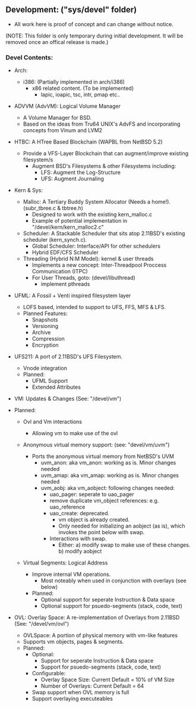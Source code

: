 ## Development: ("sys/devel" folder)
- All work here is proof of concept and can change without notice.

(NOTE: This folder is only temporary during initial development. It will be removed once
an offical release is made.)

### Devel Contents:
- Arch:
	- i386: (Partially implemented in arch/i386)
		- x86 related content. (To be implemented)
			- lapic, ioapic, tsc, intr, pmap etc..
			
- ADVVM (AdvVM): Logical Volume Manager
	- A Volume Manager for BSD.
	- Based on the ideas from Tru64 UNIX's AdvFS and incorporating concepts from Vinum and LVM2
				
- HTBC: A HTree Based Blockchain (WAPBL from NetBSD 5.2)
	- Provide a VFS-Layer Blockchain that can augment/improve existing filesystem/s
		- Augment BSD's Filesystems & other Filesystems including:
			- LFS: Augment the Log-Structure
			- UFS: Augment Journaling
			
- Kern & Sys:
	- Malloc: A Tertiary Buddy System Allocator (Needs a home!). (subr_tbree.c & tbtree.h)
		- Designed to work with the existing kern_malloc.c
		- Example of potential implementation in "/devel/kern/kern_malloc2.c"
	- Scheduler: A Stackable Scheduler that sits atop 2.11BSD's existing scheduler (kern_synch.c).
		- Global Scheduler: Interface/API for other schedulers
		- Hybrid EDF/CFS Scheduler
	- Threading (Hybrid N:M Model): kernel & user threads
		- Implements a new concept: Inter-Threadpool Proccess Communication (ITPC)
		- For User Threads, goto: (devel/libuthread)
			- implement pthreads

- UFML: A Fossil + Venti inspired filesystem layer 
	- LOFS based, intended to support to UFS, FFS, MFS & LFS.
  	- Planned Features:
  		- Snapshots
  		- Versioning
  		- Archive
  		- Compression
  		- Encryption

- UFS211: A port of 2.11BSD's UFS Filesystem.
	- Vnode integration
	- Planned:
		- UFML Support
		- Extended Attributes

- VM: Updates & Changes (See: "/devel/vm")
- Planned:
	- Ovl and Vm interactions
		- Allowing vm to make use of the ovl
	- Anonymous virtual memory support: (see: "devel/vm/uvm")
		- Ports the anonymous virtual memory from NetBSD's UVM 
			- uvm_anon: aka vm_anon: working as is. Minor changes needed
			- uvm_amap: aka vm_amap: working as is. Minor changes needed
			- uvm_aobj: aka vm_aobject: following changes needed:
				- uao_pager: seperate to uao_pager
				- remove duplicate vm_object references: e.g. uao_reference
				- uao_create: deprecated.
					- vm object is already created.  
					- Only needed for initializing an aobject (as is), which invokes the point below with swap. 
				- Interactions with swap.
					- Either:
						 a) modify swap to make use of these changes. 
						 b) modify aobject
						 
	- Virtual Segments: Logical Address
		- Improve internal VM operations.
			- Most noteably when used in conjunction with overlays (see below)
		- Planned:
			- Optional support for seperate Instruction & Data space
			- Optional support for psuedo-segments (stack, code, text)
				
- OVL: Overlay Space: A re-implementation of Overlays from 2.11BSD (See: "/devel/vm/ovl")
	- OVLSpace: A portion of physical memory with vm-like features 
	- Supports vm objects, pages & segments.
	- Planned:
		- Optional:
			- Support for seperate Instruction & Data space
			- Support for psuedo-segments (stack, code, text)
		- Configurable:
			- Overlay Space Size: Current Default = 10% of VM Size
			- Number of Overlays: Current Default = 64
		- Swap support when OVL memory is full
		- Support overlaying executeables